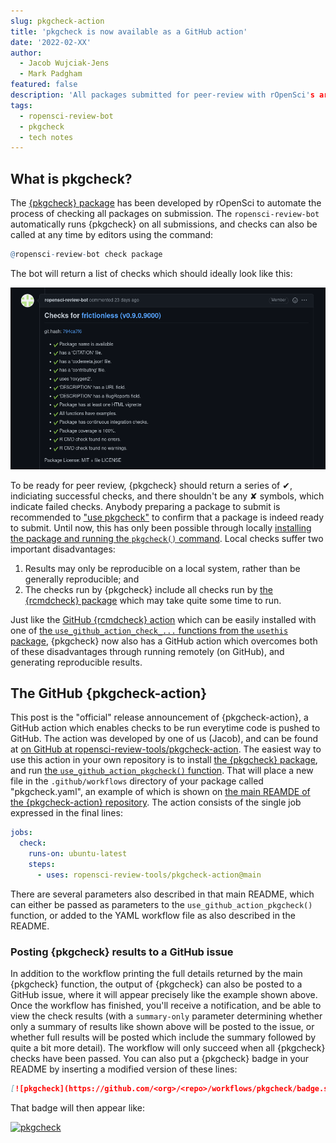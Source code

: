 ```yaml
---
slug: pkgcheck-action
title: 'pkgcheck is now available as a GitHub action'
date: '2022-02-XX'
author:
  - Jacob Wujciak-Jens
  - Mark Padgham
featured: false
description: 'All packages submitted for peer-review with rOpenSci's are checked by our {pkgcheck} package. This post describes a new GitHub action which can be used to run {pkgcheck}.'
tags:
  - ropensci-review-bot
  - pkgcheck
  - tech notes
---
```



## What is pkgcheck?

The [{pkgcheck} package](https://github.com/ropensci-review-tools/pkgcheck) has
been developed by rOpenSci to automate the process of checking all packages on
submission. The `ropensci-review-bot` automatically runs {pkgcheck} on all submissions, and checks can also be called at any time by editors using the command:

```r
@ropensci-review-bot check package
```

The bot will return a list of checks which should ideally look like this:

![example pkgcheck](frictionless-pkgcheck.png)

To be ready for peer review, {pkgcheck} should return a series of &#10004;,
indiciating successful checks, and there shouldn't be any &#10008; symbols,
which indicate failed checks. Anybody preparing a package to submit is
recommended to ["use
pkgcheck"](https://devguide.ropensci.org/authors-guide.html) to confirm that a
package is indeed ready to submit. Until now, this has only been possible
through locally [installing the package and running the `pkgcheck()`
command](https://devguide.ropensci.org/authors-guide.html). Local checks suffer
two important disadvantages:

1. Results may only be reproducible on a local system, rather than be generally reproducible; and
2. The checks run by {pkgcheck} include all checks run by [the {rcmdcheck} package](https://r-lib.github.io/rcmdcheck/) which may take quite some time to run.

Just like the [GitHub {rcmdcheck} action](https://github.com/r-lib/actions/blob/v2-branch/examples/check-standard.yaml) which can be easily installed with one of [the `use_github_action_check_...` functions from the `usethis` package](https://usethis.r-lib.org/reference/github_actions.html), {pkgcheck} now also has a GitHub action which overcomes both of these disadvantages through running remotely (on GitHub), and generating reproducible results.

## The GitHub {pkgcheck-action}

This post is the "official" release announcement of {pkgcheck-action}, a GitHub
action which enables checks to be run everytime code is pushed to GitHub. The
action was developed by one of us (Jacob), and can be found at [on GitHub at
ropensci-review-tools/pkgcheck-action](https://github.com/ropensci-review-tools/pkgcheck-action).
The easiest way to use this action in your own repository is to install [the
{pkgcheck} package](https://docs.ropensci.org/pkgcheck/#installation), and run
[the `use_github_action_pkgcheck()`
function](https://docs.ropensci.org/pkgcheck/reference/use_github_action_pkgcheck.html).
That will place a new file in the `.github/workflows` directory of your package
called "pkgcheck.yaml", an example of which is shown on [the main REAMDE of the
{pkgcheck-action}
repository](https://github.com/ropensci-review-tools/pkgcheck-action#usage). The action consists of the single job expressed in the final lines:

```yaml
jobs:
  check:
    runs-on: ubuntu-latest
    steps:
      - uses: ropensci-review-tools/pkgcheck-action@main
```

There are several parameters also described in that main README, which can
either be passed as parameters to the `use_github_action_pkgcheck()` function,
or added to the YAML workflow file as also described in the README.

### Posting {pkgcheck} results to a GitHub issue

In addition to the workflow printing the full details returned by the main
{pkgcheck} function, the output of {pkgcheck} can also be posted to a GitHub
issue, where it will appear precisely like the example shown above. Once the
workflow has finished, you'll receive a notification, and be able to view the
check results (with a `summary-only` parameter determining whether only a
summary of results like shown above will be posted to the issue, or whether
full results will be posted which include the summary followed by quite a bit
more detail). The workflow will only succeed when all {pkgcheck} checks have been passed. You can also put a {pkgcheck} badge in your README by inserting a modified version of these lines:

```md
[![pkgcheck](https://github.com/<org>/<repo>/workflows/pkgcheck/badge.svg)](https://github.com/<org>/<repo>/actions?query=workflow%3Apkgcheck)
```

That badge will then appear like:

[![pkgcheck](https://github.com/hypertidy/geodist/workflows/pkgcheck/badge.svg)](https://github.com/hypertidy/geodist/actions?query=workflow%3Apkgcheck)
